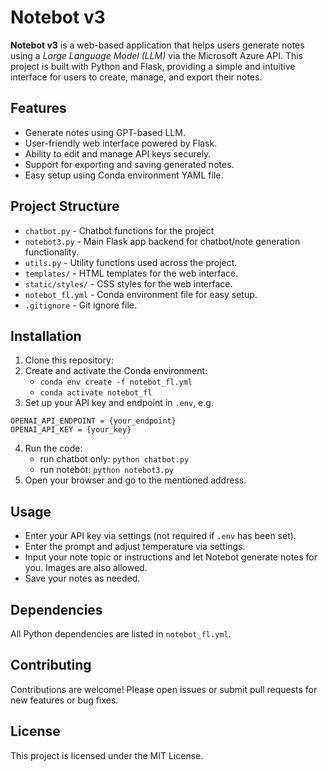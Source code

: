 # Notebot v3

**Notebot v3** is a web-based application that helps users generate notes using a *Large Language Model (LLM)* via the Microsoft Azure API. This project is built with Python and Flask, providing a simple and intuitive interface for users to create, manage, and export their notes.

## Features

*   Generate notes using GPT-based LLM.
*   User-friendly web interface powered by Flask.
*   Ability to edit and manage API keys securely.
*   Support for exporting and saving generated notes.
*   Easy setup using Conda environment YAML file.

## Project Structure

*   `chatbot.py` - Chatbot functions for the project
*   `notebot3.py` - Main Flask app backend for chatbot/note generation functionality.
*   `utils.py` - Utility functions used across the project.
*   `templates/` - HTML templates for the web interface.
*   `static/styles/` - CSS styles for the web interface.
*   `notebot_fl.yml` - Conda environment file for easy setup.
*   `.gitignore` - Git ignore file.

Installation
------------

1.  Clone this repository:
2.  Create and activate the Conda environment:
    *   `conda env create -f notebot_fl.yml`
    *   `conda activate notebot_fl`
3.  Set up your API key and endpoint in `.env`, e.g.

```
OPENAI_API_ENDPOINT = {your_endpoint}
OPENAI_API_KEY = {your_key}
```

4.  Run the code:
    *   run chatbot only:
        `python chatbot.py`
    *   run notebot:
        `python notebot3.py`
5.  Open your browser and go to the mentioned address.

## Usage

*   Enter your API key via settings (not required if `.env` has been set).
*   Enter the prompt and adjust temperature via settings.
*   Input your note topic or instructions and let Notebot generate notes for you.  Images are also allowed.
*   Save your notes as needed.

## Dependencies

All Python dependencies are listed in `notebot_fl.yml`.

## Contributing

Contributions are welcome! Please open issues or submit pull requests for new features or bug fixes.

## License

This project is licensed under the MIT License.